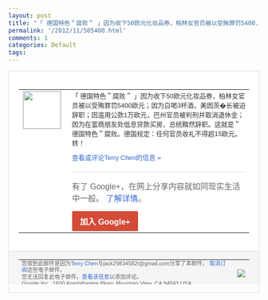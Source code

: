 ```yaml
---
layout: post
title: "「 德国特色＂腐败＂ 」因为收下50欧元化妆品券，柏林女官员被以受贿罪罚5400..."
permalink: '/2012/11/505400.html'
comments: 1
categories: Default
tags: 
---
```

<div style="border:solid 1px #dfdfdf;color:#686868;font:13px Arial"><div style="background-color:#fff;padding:20px;"><table cellpadding="0" cellspacing="0"><tr><td style="padding-right:15px;vertical-align:top"><a href="https://plus.google.com/_/notifications/emlink?emrecipient=110200756825219614165&amp;emid=CJis8pyny7MCFQYYQAod-UMAAA&amp;path=%2F108643996575278738906&amp;dt=1352787788865&amp;uob=8"><img height="75" src="https://lh3.googleusercontent.com/-KKRGTyJ5Bl0/AAAAAAAAAAI/AAAAAAAAEEY/jllxqER5dCk/s75-c-k-a/photo.jpg" style="border:solid 1px #cccccc;" width="75"/></a></td><td style="width:578px;color:#333;font:13px Arial;vertical-align:top"><div style="padding-bottom:10px">「 德国特色＂腐败＂ 」因为收下50欧元化妆品券，柏林女官员被<wbr/>以受贿罪罚5400欧元；因为白喝3杯酒，<wbr/>美因茨�长被迫辞职；因滥用公款1万欧元，<wbr/>巴州官员被判刑并取消退休金；因为在富商朋<wbr/>友处低息贷款买房，总统黯然辞职。这就是＂<wbr/>德国特色＂腐败。德国规定：任何官员收礼不<wbr/>得超15欧元。转！</div><a href="https://plus.google.com/_/notifications/emlink?emrecipient=110200756825219614165&amp;emid=CJis8pyny7MCFQYYQAod-UMAAA&amp;path=%2F108643996575278738906%2Fposts%2FcXHSrzsdW4K%3Fgpinv%3DAMIXal-pjQHV3tkCfK5fJvapODzBPKqS5cswbwQDrYUuDzRQ7L7sGbeOQjGCythJCmYn135tA63GkIf9epgU4w0bPGltTU5-0j3f_7fGub0pA7V_VMFjM2k&amp;dt=1352787788865&amp;uob=8" style="color:#3366CC;text-decoration:none">查看或评论Terry Chen的信息 »</a><div style="margin-top:20px;border-top:solid 1px #dfdfdf"><div style="padding:15px 0;color:#686868;font:16px Arial">有了 Google+，在网上分享内容就如同现实生活中一般。 <a href="http://www.google.com/+/learnmore/" style="color:#3366CC;text-decoration:none">了解详情</a>。</div><a href="https://plus.google.com/_/notifications/emlink?emrecipient=110200756825219614165&amp;emid=CJis8pyny7MCFQYYQAod-UMAAA&amp;path=%2F%3Fgpinv%3DAMIXal-pjQHV3tkCfK5fJvapODzBPKqS5cswbwQDrYUuDzRQ7L7sGbeOQjGCythJCmYn135tA63GkIf9epgU4w0bPGltTU5-0j3f_7fGub0pA7V_VMFjM2k&amp;dt=1352787788865&amp;uob=8" style="display:inline-block;padding:7px 15px;background-color:#d44b38; color:#fff;font-size:16px; font-weight:bold;border-radius:2px;-webkit-border-radius:2px; -moz-border-radius:2px;border:solid 1px #c43b28; white-space:nowrap;text-decoration:none">加入 Google+</a></div></td></tr></table></div><div style="border-top:solid 1px #dfdfdf;padding:0 20px; background-color:#f5f5f5"><table cellpadding="0" cellspacing="0" style="height:50px"><tbody><tr><td style="vertical-align:middle;width:100%; color:#636363;font:11px Arial; line-height:120%">您收到此邮件是因为<a href="https://plus.google.com/_/notifications/emlink?emrecipient=110200756825219614165&amp;emid=CJis8pyny7MCFQYYQAod-UMAAA&amp;path=%2F108643996575278738906%3Fgpinv%3DAMIXal-pjQHV3tkCfK5fJvapODzBPKqS5cswbwQDrYUuDzRQ7L7sGbeOQjGCythJCmYn135tA63GkIf9epgU4w0bPGltTU5-0j3f_7fGub0pA7V_VMFjM2k&amp;dt=1352787788865&amp;uob=8" style="color:#3366CC;text-decoration:none">Terry Chen</a>与jack29834582t@gmail.com分享了本邮件。 <a href="https://plus.google.com/_/notifications/emlink?emrecipient=110200756825219614165&amp;emid=CJis8pyny7MCFQYYQAod-UMAAA&amp;path=%2F_%2Fnonplus%2Femailsettings%3Fgpinv%3DAMIXal-pjQHV3tkCfK5fJvapODzBPKqS5cswbwQDrYUuDzRQ7L7sGbeOQjGCythJCmYn135tA63GkIf9epgU4w0bPGltTU5-0j3f_7fGub0pA7V_VMFjM2k%26est%3DADH5u8XDbcxm3GsSjTX6i6_sldShgv34STZSAIbQU501kFGtH0o8RnK3rZCkPzOiXQxkx1Leaqh-HMeERpsfeQWuDViL-LqOTDk1uixuOuwR6hPHAAF7rVhfmgUfdxBFbrqCUv5c-aJ30l9MNRYinaDWO0YAmLLHPA&amp;dt=1352787788865&amp;uob=8" style="color:#3366CC;text-decoration:none">取消订阅</a>这些电子邮件。<br/>您无法回复此电子邮件。<a href="https://plus.google.com/_/notifications/emlink?emrecipient=110200756825219614165&amp;emid=CJis8pyny7MCFQYYQAod-UMAAA&amp;path=%2F108643996575278738906%2Fposts%2FcXHSrzsdW4K%3Fgpinv%3DAMIXal-pjQHV3tkCfK5fJvapODzBPKqS5cswbwQDrYUuDzRQ7L7sGbeOQjGCythJCmYn135tA63GkIf9epgU4w0bPGltTU5-0j3f_7fGub0pA7V_VMFjM2k&amp;dt=1352787788865&amp;uob=8" style="color:#3366CC;text-decoration:none">查看该信息</a>以添加评论。<br/>Google Inc., 1600 Amphitheatre Pkwy, Mountain View, CA 94043 USA<br/></td><td><img src="https://ssl.gstatic.com/s2/oz/images/notifications/logo/google-plus-6617a72bb36cc548861652780c9e6ff1.png"/></td></tr></tbody></table></div></div>